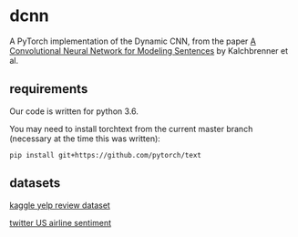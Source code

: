 # dcnn
A PyTorch implementation of the Dynamic CNN, from the paper [A Convolutional Neural Network for Modeling Sentences](https://arxiv.org/abs/1404.2188) by Kalchbrenner et al.

## requirements
Our code is written for python 3.6.

You may need to install torchtext from the current master branch (necessary at the time this was written):

`pip install git+https://github.com/pytorch/text`

## datasets

[kaggle yelp review dataset](https://www.kaggle.com/yelp-dataset/yelp-dataset/downloads/yelp_review.csv)

[twitter US airline sentiment](https://www.kaggle.com/crowdflower/twitter-airline-sentiment/data)
